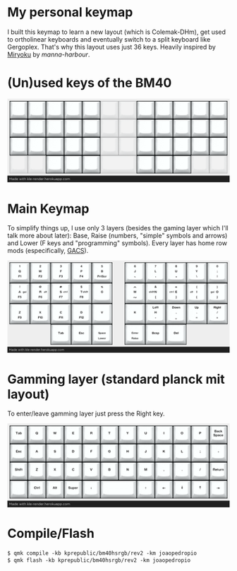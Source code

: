 # My personal keymap

I built this keymap to learn a new layout (which is Colemak-DHm), get used to ortholinear keyboards and eventually switch to a split keyboard like Gergoplex. That's why this layout uses just 36 keys. Heavily inspired by [Miryoku](https://github.com/manna-harbour/qmk_firmware/blob/miryoku/users/manna-harbour_miryoku/miryoku.org#miryoku-) by *manna-harbour*.

# (Un)used keys of the BM40

![Keymap Enabled Keys](https://raw.githubusercontent.com/joaopedropio/joaopedropio.github.io/master/blank.png)

# Main Keymap

To simplify things up, I use only 3 layers (besides the gaming layer which I'll talk more about later): Base, Raise (numbers, "simple" symbols and arrows) and Lower (F keys and "programming" symbols). Every layer has home row mods (especifically, [GACS](https://precondition.github.io/home-row-mods#gacs)).

![Colemak-DHm Base Layer](https://raw.githubusercontent.com/joaopedropio/joaopedropio.github.io/master/base.png)

# Gamming layer (standard planck mit layout)

To enter/leave gamming layer just press the Right key.

![Planck MIT Layour](https://raw.githubusercontent.com/joaopedropio/joaopedropio.github.io/master/planck_mit.png)

# Compile/Flash

```console
$ qmk compile -kb kprepublic/bm40hsrgb/rev2 -km joaopedropio
$ qmk flash -kb kprepublic/bm40hsrgb/rev2 -km joaopedropio
```
